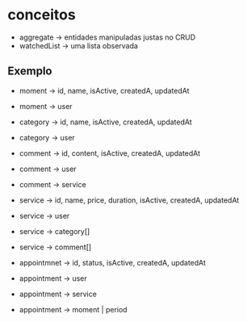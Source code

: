 # conceitos

- aggregate -> entidades manipuladas justas no CRUD
- watchedList -> uma lista observada

## Exemplo

- moment -> id, name, isActive, createdA, updatedAt
- moment -> user

- category -> id, name, isActive, createdA, updatedAt
- category -> user

- comment -> id, content, isActive, createdA, updatedAt
- comment -> user
- comment -> service

- service -> id, name, price, duration, isActive, createdA, updatedAt
- service -> user
- service -> category[]
- service -> comment[]

- appointmnet -> id, status, isActive, createdA, updatedAt
- appointment -> user
- appointment -> service
- appointment -> moment | period

